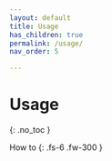 ```yaml
---
layout: default
title: Usage
has_children: true
permalink: /usage/
nav_order: 5

---
```



# Usage

{: .no_toc }

How to
{: .fs-6 .fw-300 }

